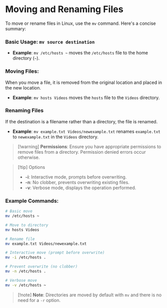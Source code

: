 # Moving and Renaming Files

To move or rename files in Linux, use the `mv` command. Here's a concise summary:
### Basic Usage: `mv source destination`
- **Example**: `mv /etc/hosts ~` moves the `/etc/hosts` file to the home directory (`~`).
### Moving Files: 
When you move a file, it is removed from the original location and placed in the new location.
- **Example**: `mv hosts Videos` moves the `hosts` file to the `Videos` directory.
### Renaming Files
If the destination is a filename rather than a directory, the file is renamed.
- **Example**: `mv example.txt Videos/newexample.txt` renames `example.txt` to `newexample.txt` in the `Videos` directory.

>[!warning] **Permissions**: Ensure you have appropriate permissions to remove files from a directory. Permission denied errors occur otherwise.

> [!tip] Options
> - **-i**: Interactive mode, prompts before overwriting.
> - **-n**: No clobber, prevents overwriting existing files.
> - **-v**: Verbose mode, displays the operation performed.

### Example Commands:

```bash
# Basic move
mv /etc/hosts ~

# Move to directory
mv hosts Videos

# Rename file
mv example.txt Videos/newexample.txt

# Interactive move (prompt before overwrite)
mv -i /etc/hosts .

# Prevent overwrite (no clobber)
mv -n /etc/hosts .

# Verbose move
mv -v /etc/hosts ~
```

>[!note] **Note**: Directories are moved by default with `mv` and there is no need for a `-r` option.

